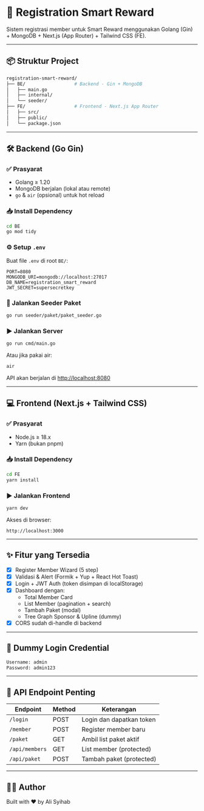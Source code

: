 
# 🚀 Registration Smart Reward

Sistem registrasi member untuk Smart Reward menggunakan Golang (Gin) + MongoDB + Next.js (App Router) + Tailwind CSS (FE).

---

## 📦 Struktur Project

```bash
registration-smart-reward/
├── BE/                  # Backend - Gin + MongoDB
│   ├── main.go
│   ├── internal/
│   └── seeder/
├── FE/                  # Frontend - Next.js App Router
│   ├── src/
│   ├── public/
│   └── package.json
```

---

## 🛠️ Backend (Go Gin)

### ✅ Prasyarat
- Golang ≥ 1.20
- MongoDB berjalan (lokal atau remote)
- `go` & `air` (opsional) untuk hot reload

### 📥 Install Dependency
```bash
cd BE
go mod tidy
```

### ⚙️ Setup `.env`
Buat file `.env` di root `BE/`:

```env
PORT=8080
MONGODB_URI=mongodb://localhost:27017
DB_NAME=registration_smart_reward
JWT_SECRET=supersecretkey
```

### 🌱 Jalankan Seeder Paket
```bash
go run seeder/paket/paket_seeder.go
```

### ▶️ Jalankan Server
```bash
go run cmd/main.go
```

Atau jika pakai air:
```bash
air
```

API akan berjalan di <http://localhost:8080>

---

## 💻 Frontend (Next.js + Tailwind CSS)

### ✅ Prasyarat
- Node.js ≥ 18.x
- Yarn (bukan pnpm)

### 📥 Install Dependency
```bash
cd FE
yarn install
```

### ▶️ Jalankan Frontend
```bash
yarn dev
```

Akses di browser:
```
http://localhost:3000
```

---

## ✨ Fitur yang Tersedia

- [x] Register Member Wizard (5 step)
- [x] Validasi & Alert (Formik + Yup + React Hot Toast)
- [x] Login + JWT Auth (token disimpan di localStorage)
- [x] Dashboard dengan:
  - Total Member Card
  - List Member (pagination + search)
  - Tambah Paket (modal)
  - Tree Graph Sponsor & Upline (dummy)
- [x] CORS sudah di-handle di backend

---

## 🧪 Dummy Login Credential

```bash
Username: admin
Password: admin123
```

---

## 📮 API Endpoint Penting

| Endpoint            | Method | Keterangan              |
|---------------------|--------|--------------------------|
| `/login`            | POST   | Login dan dapatkan token |
| `/member`           | POST   | Register member baru     |
| `/paket`            | GET    | Ambil list paket aktif   |
| `/api/members`      | GET    | List member (protected)  |
| `/api/paket`        | POST   | Tambah paket (protected) |

---

## 👨‍💻 Author
Built with ❤️ by Ali Syihab
